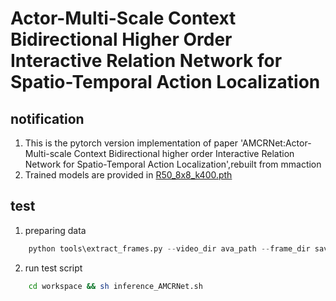 # Actor-Multi-Scale Context Bidirectional Higher Order Interactive Relation Network for Spatio-Temporal Action Localization  

## notification
1. This is the pytorch version implementation of paper 'AMCRNet:Actor-Multi-scale Context Bidirectional higher order Interactive Relation Network for Spatio-Temporal Action Localization',rebuilt from mmaction
2. Trained models are provided in [R50_8x8_k400.pth](https://pan.baidu.com/s/1IZpKiOfE34mU_bJauETN3A?pwd=kesu)

## test
1. preparing data

```python
    python tools\extract_frames.py --video_dir ava_path --frame_dir saving_dir --num_processes nuber_process
```
2. run test script  
```bash
    cd workspace && sh inference_AMCRNet.sh
```
